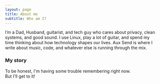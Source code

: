 ```yaml
---
layout: page
title: About me
subtitle: Who am I?
---
```


I’m a Dad, Husband, guitarist, and tech guy who cares about privacy, clean systems, and good sound. I use Linux, play a lot of guitar, and spend my time thinking about how technology shapes our lives. Aux Send is where I write about music, code, and whatever else is running through the mix.

### My story

To be honest, I'm having some trouble remembering right now.  
But I'll get to it!
